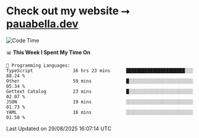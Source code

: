 # Check out my website ⭢ [pauabella.dev](https://pauabella.dev)

<!--START_SECTION:waka-->
![Code Time](http://img.shields.io/badge/Code%20Time-4%2C737%20hrs%2011%20mins-blue)

📊 **This Week I Spent My Time On** 

```text
💬 Programming Languages: 
TypeScript               16 hrs 23 mins      ██████████████████████░░░   88.24 % 
Other                    59 mins             █░░░░░░░░░░░░░░░░░░░░░░░░   05.34 % 
Gettext Catalog          23 mins             █░░░░░░░░░░░░░░░░░░░░░░░░   02.07 % 
JSON                     19 mins             ░░░░░░░░░░░░░░░░░░░░░░░░░   01.73 % 
YAML                     16 mins             ░░░░░░░░░░░░░░░░░░░░░░░░░   01.50 % 
```


 Last Updated on 29/08/2025 16:07:14 UTC
<!--END_SECTION:waka-->
